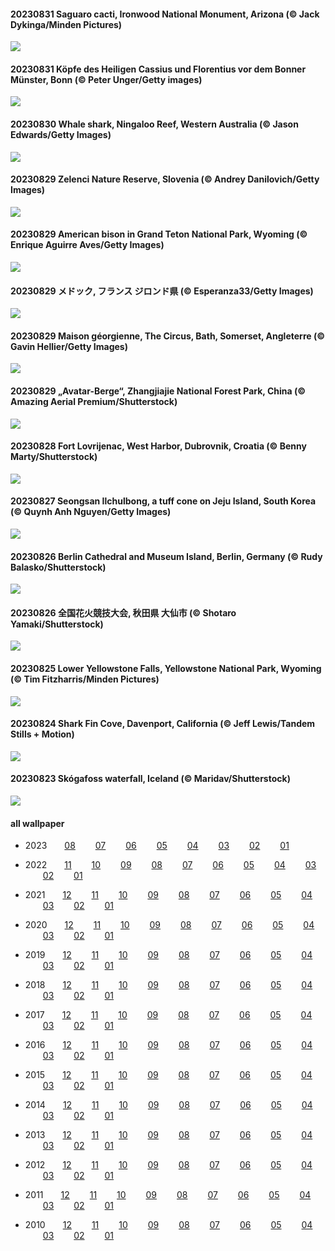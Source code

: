 #### 20230831 Saguaro cacti, Ironwood National Monument, Arizona (© Jack Dykinga/Minden Pictures)

![](images/2023-08/20230831_IronwoodCactus_1920x1080.jpg)

#### 20230831 Köpfe des Heiligen Cassius und Florentius vor dem Bonner Münster, Bonn (© Peter Unger/Getty images)

![](images/2023-08/20230831_CassiusFlorentius_1920x1080.jpg)

#### 20230830 Whale shark, Ningaloo Reef, Western Australia (© Jason Edwards/Getty Images)

![](images/2023-08/20230830_NingalooShark_1920x1080.jpg)

#### 20230829 Zelenci Nature Reserve, Slovenia (© Andrey Danilovich/Getty Images)

![](images/2023-08/20230829_ZelenciSprings_1920x1080.jpg)

#### 20230829 American bison in Grand Teton National Park, Wyoming (© Enrique Aguirre Aves/Getty Images)

![](images/2023-08/20230829_TetonBison_1920x1080.jpg)

#### 20230829 メドック, フランス ジロンド県 (© Esperanza33/Getty Images)

![](images/2023-08/20230829_MarathonMedoc_1920x1080.jpg)

#### 20230829 Maison géorgienne, The Circus, Bath, Somerset, Angleterre (© Gavin Hellier/Getty Images)

![](images/2023-08/20230829_BathCircus_1920x1080.jpg)

#### 20230829 „Avatar-Berge“, Zhangjiajie National Forest Park, China (© Amazing Aerial Premium/Shutterstock)

![](images/2023-08/20230829_AvatarMountain_1920x1080.jpg)

#### 20230828 Fort Lovrijenac, West Harbor, Dubrovnik, Croatia (© Benny Marty/Shutterstock)

![](images/2023-08/20230828_DubrovnikHarbor_1920x1080.jpg)

#### 20230827 Seongsan Ilchulbong, a tuff cone on Jeju Island, South Korea (© Quynh Anh Nguyen/Getty Images)

![](images/2023-08/20230827_JejuIsland_1920x1080.jpg)

#### 20230826 Berlin Cathedral and Museum Island, Berlin, Germany (© Rudy Balasko/Shutterstock)

![](images/2023-08/20230826_MuseumIsland_1920x1080.jpg)

#### 20230826 全国花火競技大会, 秋田県 大仙市 (© Shotaro Yamaki/Shutterstock)

![](images/2023-08/20230826_Fireworks_1920x1080.jpg)

#### 20230825 Lower Yellowstone Falls, Yellowstone National Park, Wyoming (© Tim Fitzharris/Minden Pictures)

![](images/2023-08/20230825_YellowstoneFalls_1920x1080.jpg)

#### 20230824 Shark Fin Cove, Davenport, California (© Jeff Lewis/Tandem Stills + Motion)

![](images/2023-08/20230824_SharkFinCove_1920x1080.jpg)

#### 20230823 Skógafoss waterfall, Iceland (© Maridav/Shutterstock)

![](images/2023-08/20230823_SkogafossWaterfall_1920x1080.jpg)





#### all wallpaper



- 2023&emsp;&emsp;[08](images/2023-08/README.md) &emsp;&emsp;[07](images/2023-07/README.md) &emsp;&emsp;[06](images/2023-06/README.md) &emsp;&emsp;[05](images/2023-05/README.md) &emsp;&emsp;[04](images/2023-04/README.md) &emsp;&emsp;[03](images/2023-03/README.md) &emsp;&emsp;[02](images/2023-02/README.md) &emsp;&emsp;[01](images/2023-01/README.md) 

- 2022&emsp;&emsp;[11](images/2022-11/README.md) &emsp;&emsp;[10](images/2022-10/README.md) &emsp;&emsp;[09](images/2022-09/README.md) &emsp;&emsp;[08](images/2022-08/README.md) &emsp;&emsp;[07](images/2022-07/README.md) &emsp;&emsp;[06](images/2022-06/README.md) &emsp;&emsp;[05](images/2022-05/README.md) &emsp;&emsp;[04](images/2022-04/README.md) &emsp;&emsp;[03](images/2022-03/README.md) &emsp;&emsp;[02](images/2022-02/README.md) &emsp;&emsp;[01](images/2022-01/README.md) 

- 2021&emsp;&emsp;[12](https://github.com/janonden/bing-wallpaper/blob/2021/images/2021-12/README.md) &emsp;&emsp;[11](https://github.com/janonden/bing-wallpaper/blob/2021/images/2021-11/README.md) &emsp;&emsp;[10](https://github.com/janonden/bing-wallpaper/blob/2021/images/2021-10/README.md) &emsp;&emsp;[09](https://github.com/janonden/bing-wallpaper/blob/2021/images/2021-09/README.md) &emsp;&emsp;[08](https://github.com/janonden/bing-wallpaper/blob/2021/images/2021-08/README.md) &emsp;&emsp;[07](https://github.com/janonden/bing-wallpaper/blob/2021/images/2021-07/README.md) &emsp;&emsp;[06](https://github.com/janonden/bing-wallpaper/blob/2021/images/2021-06/README.md) &emsp;&emsp;[05](https://github.com/janonden/bing-wallpaper/blob/2021/images/2021-05/README.md) &emsp;&emsp;[04](https://github.com/janonden/bing-wallpaper/blob/2021/images/2021-04/README.md) &emsp;&emsp;[03](https://github.com/janonden/bing-wallpaper/blob/2021/images/2021-03/README.md) &emsp;&emsp;[02](https://github.com/janonden/bing-wallpaper/blob/2021/images/2021-02/README.md) &emsp;&emsp;[01](https://github.com/janonden/bing-wallpaper/blob/2021/images/2021-01/README.md) 

- 2020&emsp;&emsp;[12](https://github.com/janonden/bing-wallpaper/blob/2020/images/2020-12/README.md) &emsp;&emsp;[11](https://github.com/janonden/bing-wallpaper/blob/2020/images/2020-11/README.md) &emsp;&emsp;[10](https://github.com/janonden/bing-wallpaper/blob/2020/images/2020-10/README.md) &emsp;&emsp;[09](https://github.com/janonden/bing-wallpaper/blob/2020/images/2020-09/README.md) &emsp;&emsp;[08](https://github.com/janonden/bing-wallpaper/blob/2020/images/2020-08/README.md) &emsp;&emsp;[07](https://github.com/janonden/bing-wallpaper/blob/2020/images/2020-07/README.md) &emsp;&emsp;[06](https://github.com/janonden/bing-wallpaper/blob/2020/images/2020-06/README.md) &emsp;&emsp;[05](https://github.com/janonden/bing-wallpaper/blob/2020/images/2020-05/README.md) &emsp;&emsp;[04](https://github.com/janonden/bing-wallpaper/blob/2020/images/2020-04/README.md) &emsp;&emsp;[03](https://github.com/janonden/bing-wallpaper/blob/2020/images/2020-03/README.md) &emsp;&emsp;[02](https://github.com/janonden/bing-wallpaper/blob/2020/images/2020-02/README.md) &emsp;&emsp;[01](https://github.com/janonden/bing-wallpaper/blob/2020/images/2020-01/README.md) 

- 2019&emsp;&emsp;[12](https://github.com/janonden/bing-wallpaper/blob/2019/images/2019-12/README.md) &emsp;&emsp;[11](https://github.com/janonden/bing-wallpaper/blob/2019/images/2019-11/README.md) &emsp;&emsp;[10](https://github.com/janonden/bing-wallpaper/blob/2019/images/2019-10/README.md) &emsp;&emsp;[09](https://github.com/janonden/bing-wallpaper/blob/2019/images/2019-09/README.md) &emsp;&emsp;[08](https://github.com/janonden/bing-wallpaper/blob/2019/images/2019-08/README.md) &emsp;&emsp;[07](https://github.com/janonden/bing-wallpaper/blob/2019/images/2019-07/README.md) &emsp;&emsp;[06](https://github.com/janonden/bing-wallpaper/blob/2019/images/2019-06/README.md) &emsp;&emsp;[05](https://github.com/janonden/bing-wallpaper/blob/2019/images/2019-05/README.md) &emsp;&emsp;[04](https://github.com/janonden/bing-wallpaper/blob/2019/images/2019-04/README.md) &emsp;&emsp;[03](https://github.com/janonden/bing-wallpaper/blob/2019/images/2019-03/README.md) &emsp;&emsp;[02](https://github.com/janonden/bing-wallpaper/blob/2019/images/2019-02/README.md) &emsp;&emsp;[01](https://github.com/janonden/bing-wallpaper/blob/2019/images/2019-01/README.md) 

- 2018&emsp;&emsp;[12](https://github.com/janonden/bing-wallpaper/blob/2018/images/2018-12/README.md) &emsp;&emsp;[11](https://github.com/janonden/bing-wallpaper/blob/2018/images/2018-11/README.md) &emsp;&emsp;[10](https://github.com/janonden/bing-wallpaper/blob/2018/images/2018-10/README.md) &emsp;&emsp;[09](https://github.com/janonden/bing-wallpaper/blob/2018/images/2018-09/README.md) &emsp;&emsp;[08](https://github.com/janonden/bing-wallpaper/blob/2018/images/2018-08/README.md) &emsp;&emsp;[07](https://github.com/janonden/bing-wallpaper/blob/2018/images/2018-07/README.md) &emsp;&emsp;[06](https://github.com/janonden/bing-wallpaper/blob/2018/images/2018-06/README.md) &emsp;&emsp;[05](https://github.com/janonden/bing-wallpaper/blob/2018/images/2018-05/README.md) &emsp;&emsp;[04](https://github.com/janonden/bing-wallpaper/blob/2018/images/2018-04/README.md) &emsp;&emsp;[03](https://github.com/janonden/bing-wallpaper/blob/2018/images/2018-03/README.md) &emsp;&emsp;[02](https://github.com/janonden/bing-wallpaper/blob/2018/images/2018-02/README.md) &emsp;&emsp;[01](https://github.com/janonden/bing-wallpaper/blob/2018/images/2018-01/README.md) 

- 2017&emsp;&emsp;[12](https://github.com/janonden/bing-wallpaper/blob/2017/images/2017-12/README.md) &emsp;&emsp;[11](https://github.com/janonden/bing-wallpaper/blob/2017/images/2017-11/README.md) &emsp;&emsp;[10](https://github.com/janonden/bing-wallpaper/blob/2017/images/2017-10/README.md) &emsp;&emsp;[09](https://github.com/janonden/bing-wallpaper/blob/2017/images/2017-09/README.md) &emsp;&emsp;[08](https://github.com/janonden/bing-wallpaper/blob/2017/images/2017-08/README.md) &emsp;&emsp;[07](https://github.com/janonden/bing-wallpaper/blob/2017/images/2017-07/README.md) &emsp;&emsp;[06](https://github.com/janonden/bing-wallpaper/blob/2017/images/2017-06/README.md) &emsp;&emsp;[05](https://github.com/janonden/bing-wallpaper/blob/2017/images/2017-05/README.md) &emsp;&emsp;[04](https://github.com/janonden/bing-wallpaper/blob/2017/images/2017-04/README.md) &emsp;&emsp;[03](https://github.com/janonden/bing-wallpaper/blob/2017/images/2017-03/README.md) &emsp;&emsp;[02](https://github.com/janonden/bing-wallpaper/blob/2017/images/2017-02/README.md) &emsp;&emsp;[01](https://github.com/janonden/bing-wallpaper/blob/2017/images/2017-01/README.md) 

- 2016&emsp;&emsp;[12](https://github.com/janonden/bing-wallpaper/blob/2016/images/2016-12/README.md) &emsp;&emsp;[11](https://github.com/janonden/bing-wallpaper/blob/2016/images/2016-11/README.md) &emsp;&emsp;[10](https://github.com/janonden/bing-wallpaper/blob/2016/images/2016-10/README.md) &emsp;&emsp;[09](https://github.com/janonden/bing-wallpaper/blob/2016/images/2016-09/README.md) &emsp;&emsp;[08](https://github.com/janonden/bing-wallpaper/blob/2016/images/2016-08/README.md) &emsp;&emsp;[07](https://github.com/janonden/bing-wallpaper/blob/2016/images/2016-07/README.md) &emsp;&emsp;[06](https://github.com/janonden/bing-wallpaper/blob/2016/images/2016-06/README.md) &emsp;&emsp;[05](https://github.com/janonden/bing-wallpaper/blob/2016/images/2016-05/README.md) &emsp;&emsp;[04](https://github.com/janonden/bing-wallpaper/blob/2016/images/2016-04/README.md) &emsp;&emsp;[03](https://github.com/janonden/bing-wallpaper/blob/2016/images/2016-03/README.md) &emsp;&emsp;[02](https://github.com/janonden/bing-wallpaper/blob/2016/images/2016-02/README.md) &emsp;&emsp;[01](https://github.com/janonden/bing-wallpaper/blob/2016/images/2016-01/README.md) 

- 2015&emsp;&emsp;[12](https://github.com/janonden/bing-wallpaper/blob/2015/images/2015-12/README.md) &emsp;&emsp;[11](https://github.com/janonden/bing-wallpaper/blob/2015/images/2015-11/README.md) &emsp;&emsp;[10](https://github.com/janonden/bing-wallpaper/blob/2015/images/2015-10/README.md) &emsp;&emsp;[09](https://github.com/janonden/bing-wallpaper/blob/2015/images/2015-09/README.md) &emsp;&emsp;[08](https://github.com/janonden/bing-wallpaper/blob/2015/images/2015-08/README.md) &emsp;&emsp;[07](https://github.com/janonden/bing-wallpaper/blob/2015/images/2015-07/README.md) &emsp;&emsp;[06](https://github.com/janonden/bing-wallpaper/blob/2015/images/2015-06/README.md) &emsp;&emsp;[05](https://github.com/janonden/bing-wallpaper/blob/2015/images/2015-05/README.md) &emsp;&emsp;[04](https://github.com/janonden/bing-wallpaper/blob/2015/images/2015-04/README.md) &emsp;&emsp;[03](https://github.com/janonden/bing-wallpaper/blob/2015/images/2015-03/README.md) &emsp;&emsp;[02](https://github.com/janonden/bing-wallpaper/blob/2015/images/2015-02/README.md) &emsp;&emsp;[01](https://github.com/janonden/bing-wallpaper/blob/2015/images/2015-01/README.md) 

- 2014&emsp;&emsp;[12](https://github.com/janonden/bing-wallpaper/blob/2014/images/2014-12/README.md) &emsp;&emsp;[11](https://github.com/janonden/bing-wallpaper/blob/2014/images/2014-11/README.md) &emsp;&emsp;[10](https://github.com/janonden/bing-wallpaper/blob/2014/images/2014-10/README.md) &emsp;&emsp;[09](https://github.com/janonden/bing-wallpaper/blob/2014/images/2014-09/README.md) &emsp;&emsp;[08](https://github.com/janonden/bing-wallpaper/blob/2014/images/2014-08/README.md) &emsp;&emsp;[07](https://github.com/janonden/bing-wallpaper/blob/2014/images/2014-07/README.md) &emsp;&emsp;[06](https://github.com/janonden/bing-wallpaper/blob/2014/images/2014-06/README.md) &emsp;&emsp;[05](https://github.com/janonden/bing-wallpaper/blob/2014/images/2014-05/README.md) &emsp;&emsp;[04](https://github.com/janonden/bing-wallpaper/blob/2014/images/2014-04/README.md) &emsp;&emsp;[03](https://github.com/janonden/bing-wallpaper/blob/2014/images/2014-03/README.md) &emsp;&emsp;[02](https://github.com/janonden/bing-wallpaper/blob/2014/images/2014-02/README.md) &emsp;&emsp;[01](https://github.com/janonden/bing-wallpaper/blob/2014/images/2014-01/README.md) 

- 2013&emsp;&emsp;[12](https://github.com/janonden/bing-wallpaper/blob/2013/images/2013-12/README.md) &emsp;&emsp;[11](https://github.com/janonden/bing-wallpaper/blob/2013/images/2013-11/README.md) &emsp;&emsp;[10](https://github.com/janonden/bing-wallpaper/blob/2013/images/2013-10/README.md) &emsp;&emsp;[09](https://github.com/janonden/bing-wallpaper/blob/2013/images/2013-09/README.md) &emsp;&emsp;[08](https://github.com/janonden/bing-wallpaper/blob/2013/images/2013-08/README.md) &emsp;&emsp;[07](https://github.com/janonden/bing-wallpaper/blob/2013/images/2013-07/README.md) &emsp;&emsp;[06](https://github.com/janonden/bing-wallpaper/blob/2013/images/2013-06/README.md) &emsp;&emsp;[05](https://github.com/janonden/bing-wallpaper/blob/2013/images/2013-05/README.md) &emsp;&emsp;[04](https://github.com/janonden/bing-wallpaper/blob/2013/images/2013-04/README.md) &emsp;&emsp;[03](https://github.com/janonden/bing-wallpaper/blob/2013/images/2013-03/README.md) &emsp;&emsp;[02](https://github.com/janonden/bing-wallpaper/blob/2013/images/2013-02/README.md) &emsp;&emsp;[01](https://github.com/janonden/bing-wallpaper/blob/2013/images/2013-01/README.md) 

- 2012&emsp;&emsp;[12](https://github.com/janonden/bing-wallpaper/blob/2012/images/2012-12/README.md) &emsp;&emsp;[11](https://github.com/janonden/bing-wallpaper/blob/2012/images/2012-11/README.md) &emsp;&emsp;[10](https://github.com/janonden/bing-wallpaper/blob/2012/images/2012-10/README.md) &emsp;&emsp;[09](https://github.com/janonden/bing-wallpaper/blob/2012/images/2012-09/README.md) &emsp;&emsp;[08](https://github.com/janonden/bing-wallpaper/blob/2012/images/2012-08/README.md) &emsp;&emsp;[07](https://github.com/janonden/bing-wallpaper/blob/2012/images/2012-07/README.md) &emsp;&emsp;[06](https://github.com/janonden/bing-wallpaper/blob/2012/images/2012-06/README.md) &emsp;&emsp;[05](https://github.com/janonden/bing-wallpaper/blob/2012/images/2012-05/README.md) &emsp;&emsp;[04](https://github.com/janonden/bing-wallpaper/blob/2012/images/2012-04/README.md) &emsp;&emsp;[03](https://github.com/janonden/bing-wallpaper/blob/2012/images/2012-03/README.md) &emsp;&emsp;[02](https://github.com/janonden/bing-wallpaper/blob/2012/images/2012-02/README.md) &emsp;&emsp;[01](https://github.com/janonden/bing-wallpaper/blob/2012/images/2012-01/README.md) 

- 2011&emsp;&emsp;[12](https://github.com/janonden/bing-wallpaper/blob/2011/images/2011-12/README.md) &emsp;&emsp;[11](https://github.com/janonden/bing-wallpaper/blob/2011/images/2011-11/README.md) &emsp;&emsp;[10](https://github.com/janonden/bing-wallpaper/blob/2011/images/2011-10/README.md) &emsp;&emsp;[09](https://github.com/janonden/bing-wallpaper/blob/2011/images/2011-09/README.md) &emsp;&emsp;[08](https://github.com/janonden/bing-wallpaper/blob/2011/images/2011-08/README.md) &emsp;&emsp;[07](https://github.com/janonden/bing-wallpaper/blob/2011/images/2011-07/README.md) &emsp;&emsp;[06](https://github.com/janonden/bing-wallpaper/blob/2011/images/2011-06/README.md) &emsp;&emsp;[05](https://github.com/janonden/bing-wallpaper/blob/2011/images/2011-05/README.md) &emsp;&emsp;[04](https://github.com/janonden/bing-wallpaper/blob/2011/images/2011-04/README.md) &emsp;&emsp;[03](https://github.com/janonden/bing-wallpaper/blob/2011/images/2011-03/README.md) &emsp;&emsp;[02](https://github.com/janonden/bing-wallpaper/blob/2011/images/2011-02/README.md) &emsp;&emsp;[01](https://github.com/janonden/bing-wallpaper/blob/2011/images/2011-01/README.md) 

- 2010&emsp;&emsp;[12](https://github.com/janonden/bing-wallpaper/blob/2010/images/2010-12/README.md) &emsp;&emsp;[11](https://github.com/janonden/bing-wallpaper/blob/2010/images/2010-11/README.md) &emsp;&emsp;[10](https://github.com/janonden/bing-wallpaper/blob/2010/images/2010-10/README.md) &emsp;&emsp;[09](https://github.com/janonden/bing-wallpaper/blob/2010/images/2010-09/README.md) &emsp;&emsp;[08](https://github.com/janonden/bing-wallpaper/blob/2010/images/2010-08/README.md) &emsp;&emsp;[07](https://github.com/janonden/bing-wallpaper/blob/2010/images/2010-07/README.md) &emsp;&emsp;[06](https://github.com/janonden/bing-wallpaper/blob/2010/images/2010-06/README.md) &emsp;&emsp;[05](https://github.com/janonden/bing-wallpaper/blob/2010/images/2010-05/README.md) &emsp;&emsp;[04](https://github.com/janonden/bing-wallpaper/blob/2010/images/2010-04/README.md) &emsp;&emsp;[03](https://github.com/janonden/bing-wallpaper/blob/2010/images/2010-03/README.md) &emsp;&emsp;[02](https://github.com/janonden/bing-wallpaper/blob/2010/images/2010-02/README.md) &emsp;&emsp;[01](https://github.com/janonden/bing-wallpaper/blob/2010/images/2010-01/README.md) 

